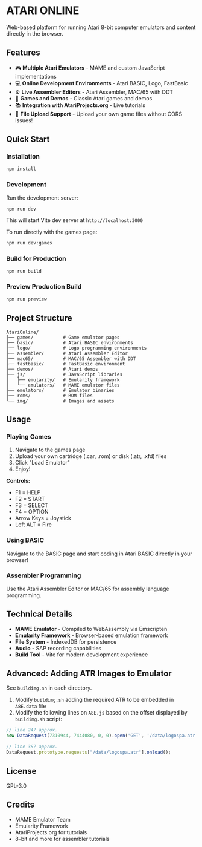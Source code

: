 # ATARI ONLINE

Web-based platform for running Atari 8-bit computer emulators and content directly in the browser.

## Features

- 🎮 **Multiple Atari Emulators** - MAME and custom JavaScript implementations
- 💻 **Online Development Environments** - Atari BASIC, Logo, FastBasic
- ⚙️ **Live Assembler Editors** - Atari Assembler, MAC/65 with DDT
- 🎯 **Games and Demos** - Classic Atari games and demos
- 📚 **Integration with AtariProjects.org** - Live tutorials
- 📁 **File Upload Support** - Upload your own game files without CORS issues!

## Quick Start

### Installation

```bash
npm install
```

### Development

Run the development server:

```bash
npm run dev
```

This will start Vite dev server at `http://localhost:3000`

To run directly with the games page:

```bash
npm run dev:games
```

### Build for Production

```bash
npm run build
```

### Preview Production Build

```bash
npm run preview
```

## Project Structure

```
AtariOnline/
├── games/           # Game emulator pages
├── basic/           # Atari BASIC environments
├── logo/            # Logo programming environments
├── assembler/       # Atari Assembler Editor
├── mac65/           # MAC/65 Assembler with DDT
├── fastbasic/       # FastBasic environment
├── demos/           # Atari demos
├── js/              # JavaScript libraries
│   ├── emularity/   # Emularity framework
│   └── emulators/   # MAME emulator files
├── emulators/       # Emulator binaries
├── roms/            # ROM files
└── img/             # Images and assets
```

## Usage

### Playing Games

1. Navigate to the games page
2. Upload your own cartridge (.car, .rom) or disk (.atr, .xfd) files
3. Click "Load Emulator"
4. Enjoy!

**Controls:**
- F1 = HELP
- F2 = START
- F3 = SELECT
- F4 = OPTION
- Arrow Keys = Joystick
- Left ALT = Fire

### Using BASIC

Navigate to the BASIC page and start coding in Atari BASIC directly in your browser!

### Assembler Programming

Use the Atari Assembler Editor or MAC/65 for assembly language programming.

## Technical Details

- **MAME Emulator** - Compiled to WebAssembly via Emscripten
- **Emularity Framework** - Browser-based emulation framework
- **File System** - IndexedDB for persistence
- **Audio** - SAP recording capabilities
- **Build Tool** - Vite for modern development experience

## Advanced: Adding ATR Images to Emulator

See `buildimg.sh` in each directory.

1. Modify `buildimg.sh` adding the required ATR to be embedded in `A8E.data` file
2. Modify the following lines on `A8E.js` based on the offset displayed by `buildimg.sh` script:

```javascript
// line 247 approx.
new DataRequest(7310944, 7444080, 0, 0).open('GET', '/data/logospa.atr');

// line 387 approx.
DataRequest.prototype.requests["/data/logospa.atr"].onload();
```

## License

GPL-3.0

## Credits

- MAME Emulator Team
- Emularity Framework
- AtariProjects.org for tutorials
- 8-bit and more for assembler tutorials
